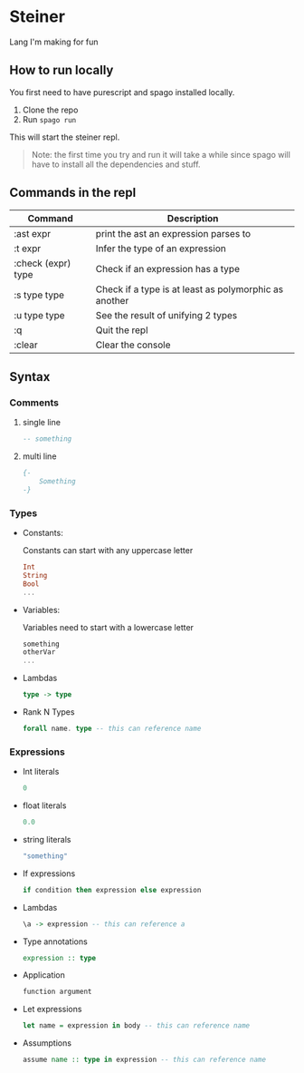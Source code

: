 # Steiner

Lang I'm making for fun

## How to run locally

You first need to have purescript and spago installed locally.

1. Clone the repo
2. Run `spago run`

This will start the steiner repl.

> Note: the first time you try and run it will take a while since spago will have to install all the dependencies and stuff.

## Commands in the repl

| Command            | Description                                           |
| ------------------ | ----------------------------------------------------- |
| :ast expr          | print the ast an expression parses to                 |
| :t expr            | Infer the type of an expression                       |
| :check (expr) type | Check if an expression has a type                     |
| :s type type       | Check if a type is at least as polymorphic as another |
| :u type type       | See the result of unifying 2 types                    |
| :q                 | Quit the repl                                         |
| :clear             | Clear the console                                     |

## Syntax

### Comments

1. single line


    ```haskell
    -- something
    ```

2. multi line


    ```haskell
    {-
        Something
    -}
    ```

### Types

- Constants:

  Constants can start with any uppercase letter

  ```haskell
  Int
  String
  Bool
  ...
  ```

- Variables:

  Variables need to start with a lowercase letter

  ```haskell
  something
  otherVar
  ...
  ```

- Lambdas

  ```haskell
  type -> type
  ```

- Rank N Types
  ```haskell
  forall name. type -- this can reference name
  ```

### Expressions

- Int literals

  ```haskell
  0
  ```

- float literals

  ```haskell
  0.0
  ```

- string literals

  ```haskell
  "something"
  ```

- If expressions

  ```haskell
  if condition then expression else expression
  ```

- Lambdas
  ```haskell
  \a -> expression -- this can reference a
  ```
- Type annotations

  ```haskell
  expression :: type
  ```

- Application

  ```haskell
  function argument
  ```

- Let expressions

  ```haskell
  let name = expression in body -- this can reference name
  ```

- Assumptions
  ```haskell
  assume name :: type in expression -- this can reference name
  ```

